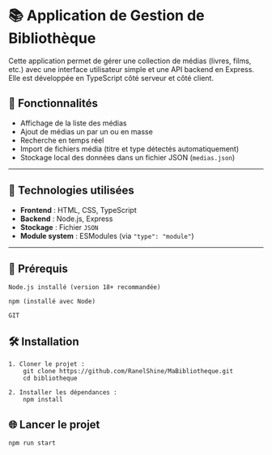 # 📚 Application de Gestion de Bibliothèque

Cette application permet de gérer une collection de médias (livres, films, etc.) avec une interface utilisateur simple et une API backend en Express. Elle est développée en TypeScript côté serveur et côté client.

## 🔧 Fonctionnalités

- Affichage de la liste des médias
- Ajout de médias un par un ou en masse
- Recherche en temps réel
- Import de fichiers média (titre et type détectés automatiquement)
- Stockage local des données dans un fichier JSON (`medias.json`)

---

## 🚀 Technologies utilisées

- **Frontend** : HTML, CSS, TypeScript
- **Backend** : Node.js, Express
- **Stockage** : Fichier `JSON`
- **Module system** : ESModules (via `"type": "module"`)

---

## 🔧 Prérequis

    Node.js installé (version 18+ recommandée)

    npm (installé avec Node)

    GIT
## 🛠️ Installation

    1. Cloner le projet :
        git clone https://github.com/RanelShine/MaBibliotheque.git
        cd bibliotheque

    2. Installer les dépendances :
        npm install
 
## 🌐 Lancer le projet
    npm run start




